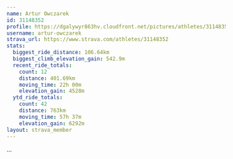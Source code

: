 ```yaml
---
name: Artur Owczarek
id: 31148352
profile: https://dgalywyr863hv.cloudfront.net/pictures/athletes/31148352/15906846/1/large.jpg
username: artur-owczarek
strava_url: https://www.strava.com/athletes/31148352
stats:
  biggest_ride_distance: 106.64km
  biggest_climb_elevation_gain: 542.9m
  recent_ride_totals:
    count: 12
    distance: 401.69km
    moving_time: 22h 00m
    elevation_gain: 4528m
  ytd_ride_totals:
    count: 42
    distance: 763km
    moving_time: 57h 37m
    elevation_gain: 6292m
layout: strava_member
--- 
```

...
